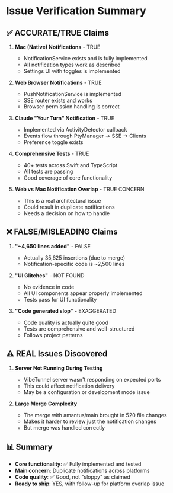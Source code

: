 # Issue Verification Summary

## ✅ ACCURATE/TRUE Claims

1. **Mac (Native) Notifications** - TRUE
   - NotificationService exists and is fully implemented
   - All notification types work as described
   - Settings UI with toggles is implemented

2. **Web Browser Notifications** - TRUE
   - PushNotificationService is implemented
   - SSE router exists and works
   - Browser permission handling is correct

3. **Claude "Your Turn" Notification** - TRUE
   - Implemented via ActivityDetector callback
   - Events flow through PtyManager → SSE → Clients
   - Preference toggle exists

4. **Comprehensive Tests** - TRUE
   - 40+ tests across Swift and TypeScript
   - All tests are passing
   - Good coverage of core functionality

5. **Web vs Mac Notification Overlap** - TRUE CONCERN
   - This is a real architectural issue
   - Could result in duplicate notifications
   - Needs a decision on how to handle

## ❌ FALSE/MISLEADING Claims

1. **"~4,650 lines added"** - FALSE
   - Actually 35,625 insertions (due to merge)
   - Notification-specific code is ~2,500 lines

2. **"UI Glitches"** - NOT FOUND
   - No evidence in code
   - All UI components appear properly implemented
   - Tests pass for UI functionality

3. **"Code generated slop"** - EXAGGERATED
   - Code quality is actually quite good
   - Tests are comprehensive and well-structured
   - Follows project patterns

## ⚠️ REAL Issues Discovered

1. **Server Not Running During Testing**
   - VibeTunnel server wasn't responding on expected ports
   - This could affect notification delivery
   - May be a configuration or development mode issue

2. **Large Merge Complexity**
   - The merge with amantus/main brought in 520 file changes
   - Makes it harder to review just the notification changes
   - But merge was handled correctly

## 📊 Summary

- **Core functionality**: ✅ Fully implemented and tested
- **Main concern**: Duplicate notifications across platforms
- **Code quality**: ✅ Good, not "sloppy" as claimed
- **Ready to ship**: YES, with follow-up for platform overlap issue